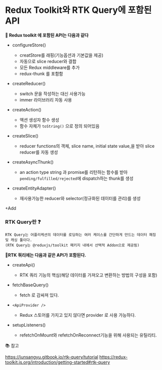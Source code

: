# Redux Toolkit와 RTK Query에 포함된 API

**📌 Redux toolkit 에 포함된 API는 다음과 같다**

- configureStore()
    * creatStore를 래핑(기능옵션과 기본값을 제공) 
    * 자동으로 slice reducer와 결합
    * 모든 Redux middleware를 추가
    * redux-thunk 를 포함함

- createReducer()
    * switch 문을 작성하는 대신 사용가능
    * immer 라이브러리 자동 사용

- createAction()
    * 액션 생성자 함수 생성
    * 함수 자체가 `toString()` 으로 정의 되어있음

- createSlice()
    * reducer functions의 객체, slice name, initial state value,을 받아 slice reducer를 자동 생성

- createAsyncThunk()
    * an action type string 과 promise를 리턴하는 함수를 받아 `pending/fulfilled/rejected`에 dispatch하는 thunk를 생성

- createEntityAdapter()
    * 재사용가능한 reducer와 selector(정규화된 데이터를 관리)를 생성


+Add

### **RTK Query란 ❓**

    RTK Query는 어플리케션의 데이터를 로딩하는 여러 케이스를 간단하게 만드는 데이터 패칭 및 캐싱 툴이다.
    (RTK Query는 @reduxjs/toolkit 패키지 내에서 선택적 Addon으로 제공됨)

**📌RTK 쿼리에는 다음과 같은 API가 포함된다.**

- createApi()
    * RTK 쿼리 기능의 핵심(해당 데이터를 가져오고 변환하는 방법의 구성을 포함)    

- fetchBaseQuery()
    * fetch 로 감싸져 있다.

- `<ApiProvider />` 
    * Redux 스토어를 가지고 있지 않다면 provider 로 사용 가능하다.

- setupListeners()
    * refetchOnMount와 refetchOnReconnect기능을 위해 사용되는 유틸리티.



📚 참고


https://junsangyu.gitbook.io/rtk-query/tutorial
https://redux-toolkit.js.org/introduction/getting-started#rtk-query